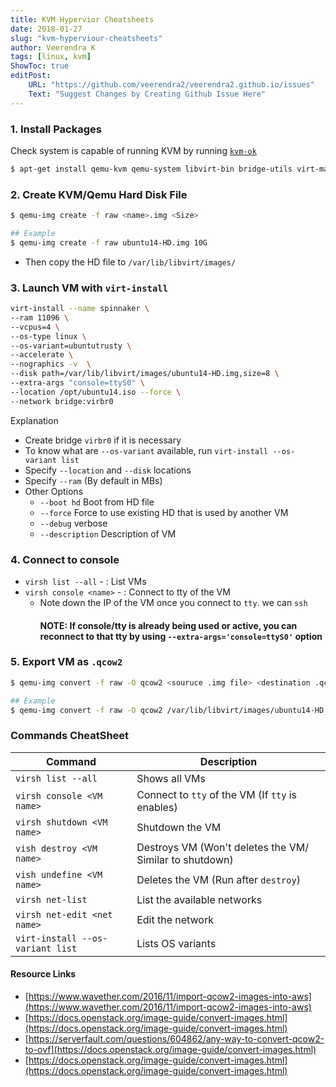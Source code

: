 ```yaml
---
title: KVM Hypervior Cheatsheets
date: 2018-01-27
slug: "kvm-hyperviour-cheatsheets"
author: Veerendra K
tags: [linux, kvm]
ShowToc: true
editPost:
    URL: "https://github.com/veerendra2/veerendra2.github.io/issues"
    Text: "Suggest Changes by Creating Github Issue Here"
---
```


### 1. Install Packages
Check system  is  capable of running KVM by running [`kvm-ok`](http://manpages.ubuntu.com/manpages/trusty/man1/kvm-ok.1.html)
 ```bash
 $ apt-get install qemu-kvm qemu-system libvirt-bin bridge-utils virt-manager -y
 ```

### 2. Create KVM/Qemu Hard Disk File

```bash
$ qemu-img create -f raw <name>.img <Size>

## Example
$ qemu-img create -f raw ubuntu14-HD.img 10G
```

   * Then copy the HD file to `/var/lib/libvirt/images/`

### 3. Launch VM with `virt-install`

   ```bash
   virt-install --name spinnaker \
   --ram 11096 \
   --vcpus=4 \
   --os-type linux \
   --os-variant=ubuntutrusty \
   --accelerate \
   --nographics -v  \
   --disk path=/var/lib/libvirt/images/ubuntu14-HD.img,size=8 \
   --extra-args "console=ttyS0" \
   --location /opt/ubuntu14.iso --force \
   --network bridge:virbr0
   ```
   Explanation
   * Create bridge `virbr0` if it is necessary
   * To know what are `--os-variant` available, run `virt-install --os-variant list`
   * Specify `--location` and `--disk` locations
   * Specify `--ram` (By default in MBs)
   * Other Options
     * `--boot hd` Boot from HD file
     * `--force` Force to use existing HD that is used by another VM
     * `--debug` verbose
     * `--description` Description of VM

### 4. Connect to console
* `virsh list --all` - : List VMs
* `virsh console <name>` - : Connect to tty of the VM
   * Note down the IP of the VM once you connect to `tty`. we can `ssh`
     #### NOTE: If console/tty is already being used or active, you can reconnect to that tty by using `--extra-args='console=ttyS0'` option

### 5. Export VM as `.qcow2`
```bash
$ qemu-img convert -f raw -O qcow2 <souruce .img file> <destination .qcow2 file>

## Example
$ qemu-img convert -f raw -O qcow2 /var/lib/libvirt/images/ubuntu14-HD.img /home/opsmx/spinnaker.qcow2
```

### Commands CheatSheet

| Command                          | Description                                             |
| -------------------------------- | ------------------------------------------------------- |
| `virsh list --all`               | Shows all VMs                                           |
| `virsh console <VM name>`        | Connect to `tty` of the VM (If `tty` is enables)        |
| `virsh shutdown <VM name>`       | Shutdown the VM                                         |
| `vish destroy <VM name>`         | Destroys VM (Won't deletes the VM/ Similar to shutdown) |
| `vish undefine <VM name>`        | Deletes the VM (Run after `destroy`)                    |
| `virsh net-list`                 | List the available networks                             |
| `virsh net-edit <net name>`      | Edit the network                                        |
| `virt-install --os-variant list` | Lists OS variants                                       |
#### Resource Links
* [https://www.wavether.com/2016/11/import-qcow2-images-into-aws](https://www.wavether.com/2016/11/import-qcow2-images-into-aws)
* [https://docs.openstack.org/image-guide/convert-images.html](https://docs.openstack.org/image-guide/convert-images.html)
* [https://serverfault.com/questions/604862/any-way-to-convert-qcow2-to-ovf](https://docs.openstack.org/image-guide/convert-images.html)
* [https://docs.openstack.org/image-guide/convert-images.html](https://docs.openstack.org/image-guide/convert-images.html)

